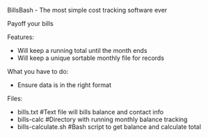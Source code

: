 BillsBash - The most simple cost tracking software ever

Payoff your bills

Features:
- Will keep a running total until the month ends
- Will keep a unique sortable monthly file for records

What you have to do:
- Ensure data is in the right format

Files:
- bills.txt #Text file will bills balance and contact info
- bills-calc #Directory with running monthly balance tracking
- bills-calculate.sh #Bash script to get balance and calculate total
